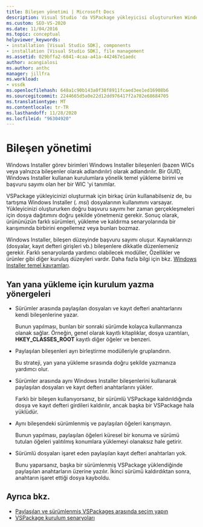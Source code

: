 ```yaml
---
title: Bileşen yönetimi | Microsoft Docs
description: Visual Studio 'da VSPackage yükleyicisi oluştururken Windows Installer bileşenlerini yönetmeyi öğrenin.
ms.custom: SEO-VS-2020
ms.date: 11/04/2016
ms.topic: conceptual
helpviewer_keywords:
- installation [Visual Studio SDK], components
- installation [Visual Studio SDK], file management
ms.assetid: 029bffa2-6841-4caa-a41a-442467e1aedc
author: acangialosi
ms.author: anthc
manager: jillfra
ms.workload:
- vssdk
ms.openlocfilehash: 648a1c90b143a0f38f8911fcaed3ee1ed16908b6
ms.sourcegitcommit: 2244665d5a0e22d12dd976417f2a782e68684705
ms.translationtype: MT
ms.contentlocale: tr-TR
ms.lasthandoff: 11/28/2020
ms.locfileid: "96304920"
---
```

# <a name="component-management"></a>Bileşen yönetimi
Windows Installer görev birimleri Windows Installer bileşenleri (bazen WICs veya yalnızca bileşenler olarak adlandırılır) olarak adlandırılır. Bir GUID, Windows Installer kullanan kurulumlara yönelik temel yükleme birimi ve başvuru sayımı olan her bir WIC 'yi tanımlar.

 VSPackage yükleyicinizi oluşturmak için birkaç ürün kullanabilseniz de, bu tartışma Windows Installer (*. msi*) dosyalarının kullanımını varsayar. Yükleyicinizi oluştururken doğru başvuru sayımı her zaman gerçekleşmeleri için dosya dağıtımını doğru şekilde yönetmeniz gerekir. Sonuç olarak, ürününüzün farklı sürümleri, yükleme ve kaldırma senaryolarında bir karışımında birbirini engellemez veya bunları bozmaz.

 Windows Installer, bileşen düzeyinde başvuru sayımı oluşur. Kaynaklarınızı (dosyalar, kayıt defteri girişleri vb.) bileşenlere dikkatle düzenlemeniz gerekir. Farklı senaryolarda yardımcı olabilecek modüller, Özellikler ve ürünler gibi diğer kuruluş düzeyleri vardır. Daha fazla bilgi için bkz. [Windows Installer temel kavramları](../../extensibility/internals/windows-installer-basics.md).

## <a name="guidelines-of-authoring-setup-for-side-by-side-installation"></a>Yan yana yükleme için kurulum yazma yönergeleri

- Sürümler arasında paylaşılan dosyaları ve kayıt defteri anahtarlarını kendi bileşenlerine yazar.

     Bunun yapılması, bunları bir sonraki sürümde kolayca kullanmanıza olanak sağlar. Örneğin, genel olarak kayıtlı kitaplıklar, dosya uzantıları, **HKEY_CLASSES_ROOT** kayıtlı diğer öğeler ve benzeri.

- Paylaşılan bileşenleri ayrı birleştirme modülleriyle gruplandırın.

     Bu strateji, yan yana yükleme sırasında doğru şekilde yazmanıza yardımcı olur.

- Sürümler arasında aynı Windows Installer bileşenlerini kullanarak paylaşılan dosyaları ve kayıt defteri anahtarlarını yükler.

     Farklı bir bileşen kullanıyorsanız, bir sürümlü VSPackage kaldırıldığında dosya ve kayıt defteri girdileri kaldırılır, ancak başka bir VSPackage hala yüklüdür.

- Aynı bileşendeki sürümlenmiş ve paylaşılan öğeleri karışmayın.

     Bunun yapılması, paylaşılan öğeleri küresel bir konuma ve sürümü tutulan öğeleri yalıtılmış konumlara yüklemeyi olanaksız hale getirir.

- Sürümlü dosyaları işaret eden paylaşılan kayıt defteri anahtarları yok.

     Bunu yaparsanız, başka bir sürümlenmiş VSPackage yüklendiğinde paylaşılan anahtarların üzerine yazılır. İkinci sürümü kaldırdıktan sonra, anahtarın işaret ettiği dosya kayboldu.

## <a name="see-also"></a>Ayrıca bkz.
- [Paylaşılan ve sürümlenmiş VSPackages arasında seçim yapın](../../extensibility/choosing-between-shared-and-versioned-vspackages.md)
- [VSPackage kurulum senaryoları](../../extensibility/internals/vspackage-setup-scenarios.md)
